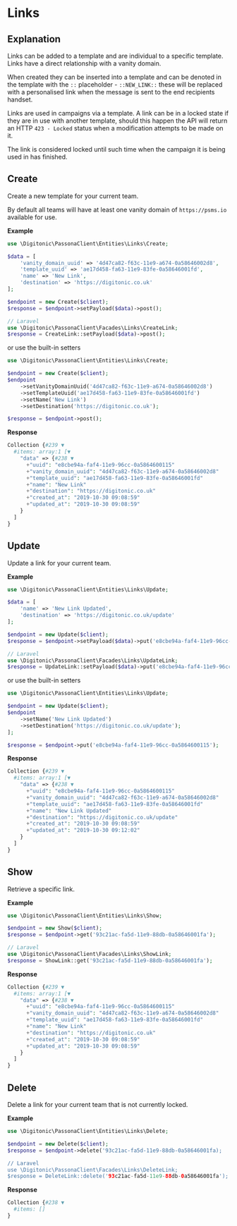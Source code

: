 # Links

## Explanation
Links can be added to a template and are individual to a specific template. Links have a direct relationship with a vanity domain.

When created they can be inserted into a template and can be denoted in the template with the `::` placeholder - `::NEW_LINK::` these will be replaced with a personalised
link when the message is sent to the end recipients handset.

Links are used in campaigns via a template. A link can be in a locked state if they are in use with another template, should this happen the API will return an HTTP `423 - Locked` status
when a modification attempts to be made on it. 

The link is considered locked until such time when the campaign it is being used in has finished.

## Create
Create a new template for your current team.

By default all teams will have at least one vanity domain of `https://psms.io` available for use.

**Example**

```php
use \Digitonic\PassonaClient\Entities\Links\Create;

$data = [
    'vanity_domain_uuid' => '4d47ca82-f63c-11e9-a674-0a58646002d8',
    'template_uuid' => 'ae17d458-fa63-11e9-83fe-0a58646001fd',
    'name' => 'New Link',
    'destination' => 'https://digitonic.co.uk'
];

$endpoint = new Create($client);
$response = $endpoint->setPayload($data)->post();

// Laravel
use \Digitonic\PassonaClient\Facades\Links\CreateLink;
$response = CreateLink::setPayload($data)->post();
```

or use the built-in setters

```php
use \Digitonic\PassonaClient\Entities\Links\Create;

$endpoint = new Create($client);
$endpoint
    ->setVanityDomainUuid('4d47ca82-f63c-11e9-a674-0a58646002d8')
    ->setTemplateUuid('ae17d458-fa63-11e9-83fe-0a58646001fd')
    ->setName('New Link')
    ->setDestination('https://digitonic.co.uk');

$response = $endpoint->post();
```

**Response**

```php
Collection {#239 ▼
  #items: array:1 [▼
    "data" => {#238 ▼
      +"uuid": "e8cbe94a-faf4-11e9-96cc-0a5864600115"
      +"vanity_domain_uuid": "4d47ca82-f63c-11e9-a674-0a58646002d8"
      +"template_uuid": "ae17d458-fa63-11e9-83fe-0a58646001fd"
      +"name": "New Link"
      +"destination": "https://digitonic.co.uk"
      +"created_at": "2019-10-30 09:08:59"
      +"updated_at": "2019-10-30 09:08:59"
    }
  ]
}
```

## Update

Update a link for your current team.

**Example**

```php
use \Digitonic\PassonaClient\Entities\Links\Update;

$data = [
    'name' => 'New Link Updated',
    'destination' => 'https://digitonic.co.uk/update'
];

$endpoint = new Update($client);
$response = $endpoint->setPayload($data)->put('e8cbe94a-faf4-11e9-96cc-0a5864600115');

// Laravel
use \Digitonic\PassonaClient\Facades\Links\UpdateLink;
$response = UpdateLink::setPayload($data)->put('e8cbe94a-faf4-11e9-96cc-0a5864600115');
```

or use the built-in setters

```php
use \Digitonic\PassonaClient\Entities\Links\Update;

$endpoint = new Update($client);
$endpoint
    ->setName('New Link Updated')
    ->setDestination('https://digitonic.co.uk/update');
];

$response = $endpoint->put('e8cbe94a-faf4-11e9-96cc-0a5864600115');
```


**Response**

```php
Collection {#239 ▼
  #items: array:1 [▼
    "data" => {#238 ▼
      +"uuid": "e8cbe94a-faf4-11e9-96cc-0a5864600115"
      +"vanity_domain_uuid": "4d47ca82-f63c-11e9-a674-0a58646002d8"
      +"template_uuid": "ae17d458-fa63-11e9-83fe-0a58646001fd"
      +"name": "New Link Updated"
      +"destination": "https://digitonic.co.uk/update"
      +"created_at": "2019-10-30 09:08:59"
      +"updated_at": "2019-10-30 09:12:02"
    }
  ]
}
```

## Show

Retrieve a specific link.

**Example**

```php
use \Digitonic\PassonaClient\Entities\Links\Show;

$endpoint = new Show($client);
$response = $endpoint->get('93c21ac-fa5d-11e9-88db-0a58646001fa');

// Laravel
use \Digitonic\PassonaClient\Facades\Links\ShowLink;
$response = ShowLink::get('93c21ac-fa5d-11e9-88db-0a58646001fa');
```

**Response**

```php
Collection {#239 ▼
  #items: array:1 [▼
    "data" => {#238 ▼
      +"uuid": "e8cbe94a-faf4-11e9-96cc-0a5864600115"
      +"vanity_domain_uuid": "4d47ca82-f63c-11e9-a674-0a58646002d8"
      +"template_uuid": "ae17d458-fa63-11e9-83fe-0a58646001fd"
      +"name": "New Link"
      +"destination": "https://digitonic.co.uk"
      +"created_at": "2019-10-30 09:08:59"
      +"updated_at": "2019-10-30 09:08:59"
    }
  ]
}

```

## Delete

Delete a link for your current team that is not currently locked.

**Example**

```php
use \Digitonic\PassonaClient\Entities\Links\Delete;

$endpoint = new Delete($client);
$response = $endpoint->delete('93c21ac-fa5d-11e9-88db-0a58646001fa);

// Laravel
use \Digitonic\PassonaClient\Facades\Links\DeleteLink;
$response = DeleteLink::delete('93c21ac-fa5d-11e9-88db-0a58646001fa');
```

**Response**

```php
Collection {#238 ▼
  #items: []
}
```
